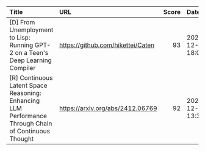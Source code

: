| Title                                                                                                | URL                               |   Score | Date                |
|:-----------------------------------------------------------------------------------------------------|:----------------------------------|--------:|:--------------------|
| [D] From Unemployment to Lisp: Running GPT-2 on a Teen's Deep Learning Compiler                      | https://github.com/hikettei/Caten |      93 | 2024-12-10 18:00:45 |
| [R] Continuous Latent Space Reasoning: Enhancing LLM Performance Through Chain of Continuous Thought | https://arxiv.org/abs/2412.06769  |      92 | 2024-12-11 13:39:26 |